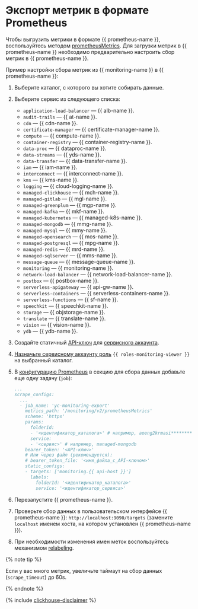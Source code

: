 # Экспорт метрик в формате Prometheus
Чтобы выгрузить метрики в формате {{ prometheus-name }}, воспользуйтесь методом [prometheusMetrics](../../api-ref/MetricsData/prometheusMetrics.md). Для загрузки метрик в {{ prometheus-name }} необходимо предварительно настроить сбор метрик в {{ prometheus-name }}.

Пример настройки сбора метрик из {{ monitoring-name }} в {{ prometheus-name }}:
1. Выберите каталог, с которого вы хотите собирать данные.
1. Выберите сервис из следующего списка:
   - `application-load-balancer` — {{ alb-name }}.
   - `audit-trails` — {{ at-name }}.
   - `cdn` — {{ cdn-name }}.
   - `certificate-manager` — {{ certificate-manager-name }}.
   - `compute` — {{ compute-name }}.
   - `container-registry` — {{ container-registry-name }}.
   - `data-proc` — {{ dataproc-name }}.
   - `data-streams` — {{ yds-name }}.
   - `data-transfer` — {{ data-transfer-name }}.
   - `iam` — {{ iam-name }}.
   - `interconnect` — {{ interconnect-name }}.
   - `kms` — {{ kms-name }}.
   - `logging` — {{ cloud-logging-name }}.
   - `managed-clickhouse` — {{ mch-name }}.
   - `managed-gitlab` — {{ mgl-name }}.
   - `managed-greenplum` — {{ mgp-name }}.
   - `managed-kafka` — {{ mkf-name }}.
   - `managed-kubernetes` — {{ managed-k8s-name }}.
   - `managed-mongodb` — {{ mmg-name }}.
   - `managed-mysql` — {{ mmy-name }}.
   - `managed-opensearch` — {{ mos-name }}.
   - `managed-postgresql` — {{ mpg-name }}.
   - `managed-redis` — {{ mrd-name }}.
   - `managed-sqlserver` — {{ mms-name }}.
   - `message-queue` — {{ message-queue-name }}.
   - `monitoring` — {{ monitoring-name }}.
   - `network-load-balancer` — {{ network-load-balancer-name }}.
   - `postbox` — {{ postbox-name }}.
   - `serverless-apigateway` — {{ api-gw-name }}.
   - `serverless-containers` — {{ serverless-containers-name }}.
   - `serverless-functions` — {{ sf-name }}.
   - `speechkit` — {{ speechkit-name }}.
   - `storage` — {{ objstorage-name }}.
   - `translate` — {{ translate-name }}.
   - `vision` — {{ vision-name }}.
   - `ydb` — {{ ydb-name }}.


1. Создайте статичный [API-ключ](../../../iam/operations/authentication/manage-api-keys.md#create-api-key) для [сервисного аккаунта](../../../iam/concepts/users/service-accounts).
1. [Назначьте сервисному аккаунту роль](../../../iam/operations/roles/grant#access-to-sa) `{{ roles-monitoring-viewer }}` на выбранный каталог.
1. В [конфигурацию Prometheus](https://prometheus.io/docs/prometheus/latest/configuration/configuration) в секцию для сбора данных добавьте еще одну задачу (`job`):
   ```yaml
   ...
   scrape_configs:
     ...
     - job_name: 'yc-monitoring-export'
       metrics_path: '/monitoring/v2/prometheusMetrics'
       scheme: 'https'
       params:
         folderId:
         - '<идентификатор_каталога>' # например, aoeng2krmasi********
         service:
         - '<сервис>' # например, managed-mongodb
       bearer_token: '<API-ключ>'
       # Или через файл (рекомендуется):
       # bearer_token_file: '<имя_файла_с_API-ключом>'
       static_configs:
       - targets: ['monitoring.{{ api-host }}']
         labels:
           folderId: '<идентификатор_каталога>'
           service: '<идентификатор_сервиса>'
   ```
1. Перезапустите {{ prometheus-name }}.
1. Проверьте сбор данных в пользовательском интерфейсе {{ prometheus-name }}: `http://localhost:9090/targets` (замените `localhost` именем хоста, на котором установлен {{ prometheus-name }}).
1. При необходимости изменения имен меток воспользуйтесь механизмом [relabeling](https://prometheus.io/docs/prometheus/latest/configuration/configuration/#relabel_config).

{% note tip %}

Если у вас много метрик, увеличьте таймаут на сбор данных (`scrape_timeout`) до 60s.

{% endnote %}

{% include [clickhouse-disclaimer](../../../_includes/clickhouse-disclaimer.md) %}
